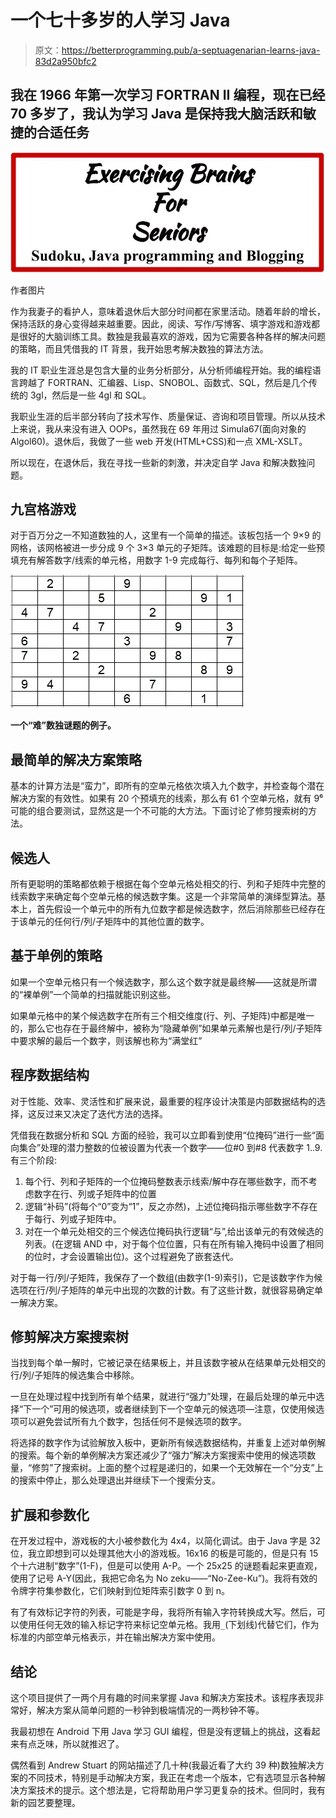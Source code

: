 # 一个七十多岁的人学习 Java

> 原文：<https://betterprogramming.pub/a-septuagenarian-learns-java-83d2a950bfc2>

## 我在 1966 年第一次学习 FORTRAN II 编程，现在已经 70 多岁了，我认为学习 Java 是保持我大脑活跃和敏捷的合适任务

![](img/6252ff0b00edbda6f808039c2a079dda.png)

作者图片

作为我妻子的看护人，意味着退休后大部分时间都在家里活动。随着年龄的增长，保持活跃的身心变得越来越重要。因此，阅读、写作/写博客、填字游戏和游戏都是很好的大脑训练工具。数独是我最喜欢的游戏，因为它需要各种各样的解决问题的策略，而且凭借我的 IT 背景，我开始思考解决数独的算法方法。

我的 IT 职业生涯总是包含大量的业务分析部分，从分析师编程开始。我的编程语言跨越了 FORTRAN、汇编器、Lisp、SNOBOL、函数式、SQL，然后是几个传统的 3gl，然后是一些 4gl 和 SQL。

我职业生涯的后半部分转向了技术写作、质量保证、咨询和项目管理。所以从技术上来说，我从来没有进入 OOPs，虽然我在 69 年用过 Simula67(面向对象的 Algol60)。退休后，我做了一些 web 开发(HTML+CSS)和一点 XML-XSLT。

所以现在，在退休后，我在寻找一些新的刺激，并决定自学 Java 和解决数独问题。

## 九宫格游戏

对于百万分之一不知道数独的人，这里有一个简单的描述。该板包括一个 9×9 的网格，该网格被进一步分成 9 个 3×3 单元的子矩阵。该难题的目标是:给定一些预填充有解答数字/线索的单元格，用数字 1-9 完成每行、每列和每个子矩阵。

![](img/1fb5029fe80d1e479d689537101b73f0.png)

**一个“难”数独谜题的例子。**

## 最简单的解决方案策略

基本的计算方法是“蛮力”，即所有的空单元格依次填入九个数字，并检查每个潜在解决方案的有效性。如果有 20 个预填充的线索，那么有 61 个空单元格，就有 9⁶可能的组合要测试，显然这是一个不可能的大方法。下面讨论了修剪搜索树的方法。

## 候选人

所有更聪明的策略都依赖于根据在每个空单元格处相交的行、列和子矩阵中完整的线索数字来确定每个空单元格的候选数字集。这是一个非常简单的演绎型算法。基本上，首先假设一个单元中的所有九位数字都是候选数字，然后消除那些已经存在于该单元的任何行/列/子矩阵中的其他位置的数字。

## 基于单例的策略

如果一个空单元格只有一个候选数字，那么这个数字就是最终解——这就是所谓的“裸单例”一个简单的扫描就能识别这些。

如果单元格中的某个候选数字在所有三个相交维度(行、列、子矩阵)中都是唯一的，那么它也存在于最终解中，被称为“隐藏单例”如果单元素解也是行/列/子矩阵中要求解的最后一个数字，则该解也称为“满堂红”

## 程序数据结构

对于性能、效率、灵活性和扩展来说，最重要的程序设计决策是内部数据结构的选择，这反过来又决定了迭代方法的选择。

凭借我在数据分析和 SQL 方面的经验，我可以立即看到使用“位掩码”进行一些“面向集合”处理的潜力整数的位被设置为代表一个数字——位#0 到#8 代表数字 1..9.有三个阶段:

1.  每个行、列和子矩阵的一个位掩码整数表示线索/解中存在哪些数字，而不考虑数字在行、列或子矩阵中的位置
2.  逻辑“补码”(将每个“0”变为“1”，反之亦然)，上述位掩码指示哪些数字不存在于每行、列或子矩阵中。
3.  对在一个单元处相交的三个候选位掩码执行逻辑“与”,给出该单元的有效候选的列表。(在逻辑 AND 中，对于每个位位置，只有在所有输入掩码中设置了相同的位时，才会设置输出位)。这个过程避免了嵌套迭代。

对于每一行/列/子矩阵，我保存了一个数组(由数字(1-9)索引)，它是该数字作为候选项在行/列/子矩阵的单元中出现的次数的计数。有了这些计数，就很容易确定单一解决方案。

## 修剪解决方案搜索树

当找到每个单一解时，它被记录在结果板上，并且该数字被从在结果单元处相交的行/列/子矩阵的候选集合中移除。

一旦在处理过程中找到所有单个结果，就进行“强力”处理，在最后处理的单元中选择“下一个”可用的候选项，或者继续到下一个空单元的候选项—注意，仅使用候选项可以避免尝试所有九个数字，包括任何不是候选项的数字。

将选择的数字作为试验解放入板中，更新所有候选数据结构，并重复上述对单例解的搜索。每个新的单例解决方案还减少了“强力”解决方案搜索中使用的候选项数量，“修剪”了搜索树。上面的整个过程是递归的，如果一个无效解在一个“分支”上的搜索中停止，那么处理退出并继续下一个搜索分支。

## 扩展和参数化

在开发过程中，游戏板的大小被参数化为 4x4，以简化调试。由于 Java 字是 32 位，我立即想到可以处理其他大小的游戏板。16x16 的板是可能的，但是只有 15 个十六进制“数字”(1-F)，但是可以使用 A-P。一个 25x25 的谜题看起来更直观，使用了记号 A-Y(因此，我把它命名为 No zeku——“No-Zee-Ku”)。我将有效的令牌字符集参数化，它们映射到位矩阵索引数字 0 到 n。

有了有效标记字符的列表，可能是字母，我将所有输入字符转换成大写。然后，可以使用任何无效的输入标记字符来标记空单元格。我用`_`(下划线)代替它们，作为标准的内部空单元格表示，并在输出解决方案中使用。

## 结论

这个项目提供了一两个月有趣的时间来掌握 Java 和解决方案技术。该程序表现非常好，解决方案从简单问题的一秒钟到极端情况的一两秒钟不等。

我最初想在 Android 下用 Java 学习 GUI 编程，但是没有逻辑上的挑战，这看起来有点乏味，所以就推迟了。

偶然看到 Andrew Stuart 的网站描述了几十种(我最近看了大约 39 种)数独解决方案的不同技术，特别是手动解决方案，我正在考虑一个版本，它有选项显示各种解决方案技术的提示。这个想法是，它将帮助用户学习更复杂的技术。但同时，我有新的园艺要整理。